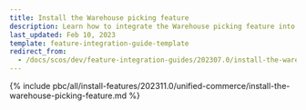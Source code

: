 ```yaml
---
title: Install the Warehouse picking feature
description: Learn how to integrate the Warehouse picking feature into your project
last_updated: Feb 10, 2023
template: feature-integration-guide-template
redirect_from:
  - /docs/scos/dev/feature-integration-guides/202307.0/install-the-warehouse-picking-feature.html
---
```


{% include pbc/all/install-features/202311.0/unified-commerce/install-the-warehouse-picking-feature.md %} <!-- To edit, see /_includes/pbc/all/install-features/202311.0/unified-commerce/install-the-warehouse-picking-feature.md -->
